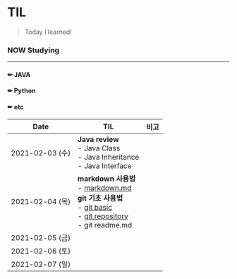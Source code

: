 # TIL

> Today I learned!



### NOW Studying

---

#### ✏ JAVA

#### ✏ Python

#### ✏ etc



| Date            | TIL                                                          | 비고 |
| --------------- | ------------------------------------------------------------ | ---- |
| 2021-02-03 (수) | **Java review**<br/>    - Java Class <br/>    - Java Inheritance <br/>    - Java Interface |      |
| 2021-02-04 (목) | **markdown 사용법**<br/>    - [markdown.md](https://github.com/jhbae0119/TIL/blob/master/markdown.md)<br/> **git 기초 사용법**<br/>    - [git basic](https://github.com/jhbae0119/TIL/blob/master/git%20basic.md)<br/>    - [git repository](https://github.com/jhbae0119/TIL/blob/master/git%20repository%20nasic.md)<br/>    - git readme.md |      |
| 2021-02-05 (금) |                                                              |      |
| 2021-02-06 (토) |                                                              |      |
| 2021-02-07 (일) |                                                              |      |



